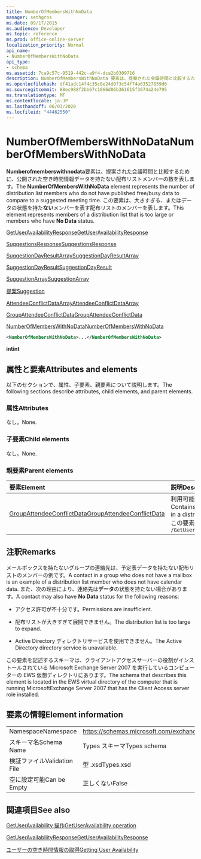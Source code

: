 ```yaml
---
title: NumberOfMembersWithNoData
manager: sethgros
ms.date: 09/17/2015
ms.audience: Developer
ms.topic: reference
ms.prod: office-online-server
localization_priority: Normal
api_name:
- NumberOfMembersWithNoData
api_type:
- schema
ms.assetid: 7ca9c57c-9519-442c-a9f4-dca2b0309716
description: NumberOfMembersWithNoData 要素は、提案された会議時間と比較するために、公開された空き時間情報データを持たない配布リストメンバーの数を表します。 この要素は、大きすぎる、またはデータの状態を持たないメンバーを表す配布リストのメンバーを表します。
ms.openlocfilehash: df41adc14f4c35c0e24d0f3c54f74a63527859d6
ms.sourcegitcommit: 88ec988f2bb67c1866d06b361615f3674a24e795
ms.translationtype: MT
ms.contentlocale: ja-JP
ms.lasthandoff: 06/03/2020
ms.locfileid: "44462550"
---
```

# <a name="numberofmemberswithnodata"></a><span data-ttu-id="bd995-104">NumberOfMembersWithNoData</span><span class="sxs-lookup"><span data-stu-id="bd995-104">NumberOfMembersWithNoData</span></span>

<span data-ttu-id="bd995-105">**Numberofmemberswithnodata**要素は、提案された会議時間と比較するために、公開された空き時間情報データを持たない配布リストメンバーの数を表します。</span><span class="sxs-lookup"><span data-stu-id="bd995-105">The **NumberOfMembersWithNoData** element represents the number of distribution list members who do not have published free/busy data to compare to a suggested meeting time.</span></span> <span data-ttu-id="bd995-106">この要素は、大きすぎる、またはデータの状態を持た**ない**メンバーを表す配布リストのメンバーを表します。</span><span class="sxs-lookup"><span data-stu-id="bd995-106">This element represents members of a distribution list that is too large or members who have **No Data** status.</span></span> 
  
[<span data-ttu-id="bd995-107">GetUserAvailabilityResponse</span><span class="sxs-lookup"><span data-stu-id="bd995-107">GetUserAvailabilityResponse</span></span>](getuseravailabilityresponse.md)
  
[<span data-ttu-id="bd995-108">SuggestionsResponse</span><span class="sxs-lookup"><span data-stu-id="bd995-108">SuggestionsResponse</span></span>](suggestionsresponse.md)
  
[<span data-ttu-id="bd995-109">SuggestionDayResultArray</span><span class="sxs-lookup"><span data-stu-id="bd995-109">SuggestionDayResultArray</span></span>](suggestiondayresultarray.md)
  
[<span data-ttu-id="bd995-110">SuggestionDayResult</span><span class="sxs-lookup"><span data-stu-id="bd995-110">SuggestionDayResult</span></span>](suggestiondayresult.md)
  
[<span data-ttu-id="bd995-111">SuggestionArray</span><span class="sxs-lookup"><span data-stu-id="bd995-111">SuggestionArray</span></span>](suggestionarray.md)
  
[<span data-ttu-id="bd995-112">提案</span><span class="sxs-lookup"><span data-stu-id="bd995-112">Suggestion</span></span>](suggestion.md)
  
[<span data-ttu-id="bd995-113">AttendeeConflictDataArray</span><span class="sxs-lookup"><span data-stu-id="bd995-113">AttendeeConflictDataArray</span></span>](attendeeconflictdataarray.md)
  
[<span data-ttu-id="bd995-114">GroupAttendeeConflictData</span><span class="sxs-lookup"><span data-stu-id="bd995-114">GroupAttendeeConflictData</span></span>](groupattendeeconflictdata.md)
  
[<span data-ttu-id="bd995-115">NumberOfMembersWithNoData</span><span class="sxs-lookup"><span data-stu-id="bd995-115">NumberOfMembersWithNoData</span></span>](numberofmemberswithnodata.md)
  
```xml
<NumberOfMembersWithNoData>...</NumberOfMembersWithNoData>
```

 <span data-ttu-id="bd995-116">**int**</span><span class="sxs-lookup"><span data-stu-id="bd995-116">**int**</span></span>
## <a name="attributes-and-elements"></a><span data-ttu-id="bd995-117">属性と要素</span><span class="sxs-lookup"><span data-stu-id="bd995-117">Attributes and elements</span></span>

<span data-ttu-id="bd995-118">以下のセクションで、属性、子要素、親要素について説明します。</span><span class="sxs-lookup"><span data-stu-id="bd995-118">The following sections describe attributes, child elements, and parent elements.</span></span>
  
### <a name="attributes"></a><span data-ttu-id="bd995-119">属性</span><span class="sxs-lookup"><span data-stu-id="bd995-119">Attributes</span></span>

<span data-ttu-id="bd995-120">なし。</span><span class="sxs-lookup"><span data-stu-id="bd995-120">None.</span></span>
  
### <a name="child-elements"></a><span data-ttu-id="bd995-121">子要素</span><span class="sxs-lookup"><span data-stu-id="bd995-121">Child elements</span></span>

<span data-ttu-id="bd995-122">なし。</span><span class="sxs-lookup"><span data-stu-id="bd995-122">None.</span></span>
  
### <a name="parent-elements"></a><span data-ttu-id="bd995-123">親要素</span><span class="sxs-lookup"><span data-stu-id="bd995-123">Parent elements</span></span>

|<span data-ttu-id="bd995-124">**要素**</span><span class="sxs-lookup"><span data-stu-id="bd995-124">**Element**</span></span>|<span data-ttu-id="bd995-125">**説明**</span><span class="sxs-lookup"><span data-stu-id="bd995-125">**Description**</span></span>|
|:-----|:-----|
|[<span data-ttu-id="bd995-126">GroupAttendeeConflictData</span><span class="sxs-lookup"><span data-stu-id="bd995-126">GroupAttendeeConflictData</span></span>](groupattendeeconflictdata.md) <br/> |<span data-ttu-id="bd995-127">利用可能なユーザーの数、競合しているユーザーの数、および提案された会議の時間について配布リストの空き時間情報を持っていないユーザーの数についての集約された競合情報を格納します。</span><span class="sxs-lookup"><span data-stu-id="bd995-127">Contains aggregate conflict information about the number of users who are available, the number of users who have conflicts, and the number of users who do not have availability information in a distribution list for a suggested meeting time.</span></span>  <br/> <span data-ttu-id="bd995-128">この要素の XPath 式を次に示します。</span><span class="sxs-lookup"><span data-stu-id="bd995-128">The following is the XPath expression to this element:</span></span>  <br/>  `/GetUserAvailabilityResponse/SuggestionsResponse/SuggestionDayResultArray/SuggestionDayResult[i]/SuggestionArray/Suggestion[i]/AttendeeConflictDataArray/GroupAttendeeConflictData` <br/> |
   
## <a name="remarks"></a><span data-ttu-id="bd995-129">注釈</span><span class="sxs-lookup"><span data-stu-id="bd995-129">Remarks</span></span>

<span data-ttu-id="bd995-130">メールボックスを持たないグループの連絡先は、予定表データを持たない配布リストのメンバーの例です。</span><span class="sxs-lookup"><span data-stu-id="bd995-130">A contact in a group who does not have a mailbox is an example of a distribution list member who does not have calendar data.</span></span> <span data-ttu-id="bd995-131">また、次の理由により、連絡先は**データ**の状態を持たない場合があります。</span><span class="sxs-lookup"><span data-stu-id="bd995-131">A contact may also have **No Data** status for the following reasons:</span></span> 
  
- <span data-ttu-id="bd995-132">アクセス許可が不十分です。</span><span class="sxs-lookup"><span data-stu-id="bd995-132">Permissions are insufficient.</span></span>
    
- <span data-ttu-id="bd995-133">配布リストが大きすぎて展開できません。</span><span class="sxs-lookup"><span data-stu-id="bd995-133">The distribution list is too large to expand.</span></span>
    
- <span data-ttu-id="bd995-134">Active Directory ディレクトリサービスを使用できません。</span><span class="sxs-lookup"><span data-stu-id="bd995-134">The Active Directory directory service is unavailable.</span></span>
    
<span data-ttu-id="bd995-135">この要素を記述するスキーマは、クライアントアクセスサーバーの役割がインストールされている Microsoft Exchange Server 2007 を実行しているコンピューターの EWS 仮想ディレクトリにあります。</span><span class="sxs-lookup"><span data-stu-id="bd995-135">The schema that describes this element is located in the EWS virtual directory of the computer that is running MicrosoftExchange Server 2007 that has the Client Access server role installed.</span></span>
  
## <a name="element-information"></a><span data-ttu-id="bd995-136">要素の情報</span><span class="sxs-lookup"><span data-stu-id="bd995-136">Element information</span></span>

|||
|:-----|:-----|
|<span data-ttu-id="bd995-137">Namespace</span><span class="sxs-lookup"><span data-stu-id="bd995-137">Namespace</span></span>  <br/> |https://schemas.microsoft.com/exchange/services/2006/types  <br/> |
|<span data-ttu-id="bd995-138">スキーマ名</span><span class="sxs-lookup"><span data-stu-id="bd995-138">Schema Name</span></span>  <br/> |<span data-ttu-id="bd995-139">Types スキーマ</span><span class="sxs-lookup"><span data-stu-id="bd995-139">Types schema</span></span>  <br/> |
|<span data-ttu-id="bd995-140">検証ファイル</span><span class="sxs-lookup"><span data-stu-id="bd995-140">Validation File</span></span>  <br/> |<span data-ttu-id="bd995-141">型 .xsd</span><span class="sxs-lookup"><span data-stu-id="bd995-141">Types.xsd</span></span>  <br/> |
|<span data-ttu-id="bd995-142">空に設定可能</span><span class="sxs-lookup"><span data-stu-id="bd995-142">Can be Empty</span></span>  <br/> |<span data-ttu-id="bd995-143">正しくない</span><span class="sxs-lookup"><span data-stu-id="bd995-143">False</span></span>  <br/> |
   
## <a name="see-also"></a><span data-ttu-id="bd995-144">関連項目</span><span class="sxs-lookup"><span data-stu-id="bd995-144">See also</span></span>



[<span data-ttu-id="bd995-145">GetUserAvailability 操作</span><span class="sxs-lookup"><span data-stu-id="bd995-145">GetUserAvailability operation</span></span>](getuseravailability-operation.md)
  
[<span data-ttu-id="bd995-146">GetUserAvailabilityResponse</span><span class="sxs-lookup"><span data-stu-id="bd995-146">GetUserAvailabilityResponse</span></span>](getuseravailabilityresponse.md)


[<span data-ttu-id="bd995-147">ユーザーの空き時間情報の取得</span><span class="sxs-lookup"><span data-stu-id="bd995-147">Getting User Availability</span></span>](https://msdn.microsoft.com/library/d4133fcb-9b0f-4e6b-aadf-a389da83516a%28Office.15%29.aspx)

